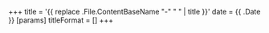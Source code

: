 +++
title = '{{ replace .File.ContentBaseName "-" " " | title }}'
date = {{ .Date }}
[params]
    titleFormat = []
+++
